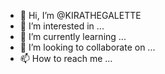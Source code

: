 - 👋 Hi, I’m @KIRATHEGALETTE
- 👀 I’m interested in ...
- 🌱 I’m currently learning ...
- 💞️ I’m looking to collaborate on ...
- 📫 How to reach me ...

<!---
KIRATHEGALETTE/KIRATHEGALETTE is a ✨ special ✨ repository because its `README.md` (this file) appears on your GitHub profile.
You can click the Preview link to take a look at your changes.
--->
